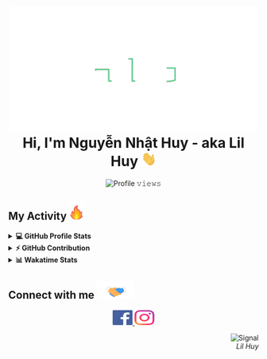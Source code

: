 <!-- Header -->
<h1 align="center">
  <img src="./images/logo.svg" width="500">
  <br>
  Hi, I'm Nguyễn Nhật Huy - aka Lil Huy <img src="./images/hi.gif" width="30px" height="30px">
</h1>

<!-- Counter -->
<p align="center">
  <img alt="Profile 𝚟𝚒𝚎𝚠𝚜" height="20px" src="https://hits.seeyoufarm.com/api/count/incr/badge.svg?url=https://github.com/oHTGo&count_bg=%23579E91&title_bg=%23555555&icon=&icon_color=%23E7E7E7&title=Views&edge_flat=false">
</p>

<!-- Dragon -->
<!-- <p align="center">
  <img alt="Dragon" height="300px" src="./images/dragon.png">
</p> -->

<!-- My Activity -->
<h2>My Activity <img src="./images/github-stats.gif" height="35px"></h2>
<details> 
  <summary><b>💻 GitHub Profile Stats</b></summary>
  <br>
  <p align="center">
    <img alt="Mosted used languages" src="https://github-readme-stats.vercel.app/api/top-langs/?username=oHTGo&layout=compact&theme=dark" height="192px"/>
    <br>
	  <img src="https://github-readme-stats.vercel.app/api?username=oHTGo&show_icons=true&icon_color=ffffff&theme=dark" alt="oHTGo's Github Stats" height="192px"/>
    <br>
    <b>Note:</b> Top languages is only a metric of the languages my public code consists of and doesn't reflect experience or skill level.
  </p>
</details>
<details>
  <summary><b>⚡ GitHub Contribution</b></summary>
  <br>
  <p><img alt="oHTGo's GitHub Contribution" src="https://github.com/oHTGo/oHTGo/blob/snake/snake.svg"/></p>
  <br>
</details>
<details> 
  <summary><b>📊 Wakatime Stats</b></summary>
  <br>
  
<!--START_SECTION:waka-->
**I'm a Night 🦉** 

```text
🌞 Morning    59 commits     ███░░░░░░░░░░░░░░░░░░░░░░   14.15% 
🌆 Daytime    136 commits    ████████░░░░░░░░░░░░░░░░░   32.61% 
🌃 Evening    177 commits    ██████████░░░░░░░░░░░░░░░   42.45% 
🌙 Night      45 commits     ██░░░░░░░░░░░░░░░░░░░░░░░   10.79%

```
📅 **I'm Most Productive on Tuesday** 

```text
Monday       66 commits     ████░░░░░░░░░░░░░░░░░░░░░   15.83% 
Tuesday      76 commits     ████░░░░░░░░░░░░░░░░░░░░░   18.23% 
Wednesday    66 commits     ████░░░░░░░░░░░░░░░░░░░░░   15.83% 
Thursday     31 commits     █░░░░░░░░░░░░░░░░░░░░░░░░   7.43% 
Friday       47 commits     ██░░░░░░░░░░░░░░░░░░░░░░░   11.27% 
Saturday     57 commits     ███░░░░░░░░░░░░░░░░░░░░░░   13.67% 
Sunday       74 commits     ████░░░░░░░░░░░░░░░░░░░░░   17.75%

```


📊 **This Week I Spent My Time On** 

```text
⌚︎ Time Zone: Asia/Ho_Chi_Minh

💬 Programming Languages: 
Java                     10 hrs 29 mins      █████████████░░░░░░░░░░░░   53.37% 
XML                      2 hrs 3 mins        ██░░░░░░░░░░░░░░░░░░░░░░░   10.46% 
JSON                     1 hr 46 mins        ██░░░░░░░░░░░░░░░░░░░░░░░   9.01% 
TypeScript               1 hr 26 mins        █░░░░░░░░░░░░░░░░░░░░░░░░   7.31% 
HTML                     1 hr 21 mins        █░░░░░░░░░░░░░░░░░░░░░░░░   6.91%

🔥 Editors: 
VS Code                  19 hrs 39 mins      █████████████████████████   100.0%

```


<!--END_SECTION:waka-->
</details>

<!-- Connection -->
<h2> Connect with me <img src="./images/handshake.gif" height="35px"></h2>
<p align="center">
  <a href="https://facebook.com/nguyennhathuy.orit" target="_blank">
    <code><img src="./images/facebook.svg" alt="nguyennhathuy.orit" height="30" width="40"/></code>
  </a>
  <a href="https://instagram.com/_.lil.huy._" target="_blank">
    <code><img src="./images/instagram.svg" alt="_.lil.huy._" height="30" width="40"/></code>
  </a>
</p>

<!-- Signal -->
<p align="right">
  <img alt="Signal" height="25px" src="https://media.giphy.com/media/hlRzt8TxCNVcEZBt9w/giphy.gif">
  <br>
  <em>Lil Huy</em>
</p>
